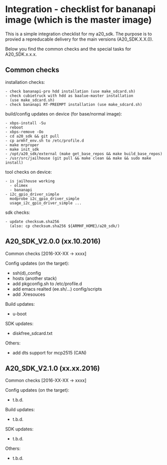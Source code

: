 Integration - checklist for bananapi image (which is the master image)
======================================================================

This is a simple integration checklist for my a20_sdk. The purpose is to provied a repreducable delivery for the main versions (A20_SDK.X.X.0).

Below you find the common checks and the special tasks for A20_SDK.x.x.x.


Common checks
-------------

installation checks:

	- check bananapi-pro hdd installation (use make_sdcard.sh)
	- check cubietruck with hdd as baalue-master installation
	  (use make_sdcard.sh)
	- check bananapi RT-PREEMPT installation (use make_sdcard.sh)

build/config updates on device (for base/normal image):

	- xbps-install -Su
	- reboot
	- xbps-remove -Oo
	- cd a20_sdk && git pull
	- cp armhf_env.sh to /etc/profile.d
	- make mrproper
	- make init_sdk
	- /opt/a20_sdk/external (make get_base_repos && make build_base_repos)
	- /usr/src/jailhouse (git pull && make clean && make && sudo make install)

tool checks on device:

	- is jailhouse working
	  - olimex
	  - bananapi
	- i2c_gpio_driver_simple
	  modprobe i2c_gpio_driver_simple
	  usage_i2c_gpio_driver_simple ...

sdk checks:

	- update checksum.sha256
	  (also: cp checksum.sha256 ${ARMHF_HOME}/a20_sdk/)


A20_SDK_V2.0.0 (xx.10.2016)
---------------------------

Common checks                                               [2016-XX-XX -> xxxx]

Config updates (on the target):
- ssh(d)_config
- hosts (another stack)
- add pkgconfig.sh to /etc/profile.d
- add emacs realted (ee.sh/...) config/scripts
- add .Xresouces

Build updates:
- u-boot

SDK updates:
- diskfree_sdcard.txt

Others:
- add dts support for mcp2515 (CAN)


A20_SDK_V2.1.0 (xx.xx.2016)
---------------------------

Common checks                                               [2016-XX-XX -> xxxx]

Config updates (on the target):
- t.b.d.

Build updates:
- t.b.d.

SDK updates:
- t.b.d.

Others:
- t.b.d.
